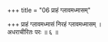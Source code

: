 +++
title = "06 प्राहं ग्लावमध्मासम्"

+++
प्राहं ग्लावमध्मासं निरहं ग्लावमध्मासम् ।  
अधराचीरितः परः ॥ ६ ॥